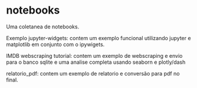 # notebooks

Uma coletanea de notebooks.

Exemplo jupyter-widgets: contem um exemplo funcional utilizando jupyter e matplotlib em conjunto com o ipywigets.

IMDB webscraping tutorial: contem um exemplo de webscraping e envio para o banco sqlite e uma analise completa usando seaborn e plotly/dash

relatorio_pdf: contem um exemplo de relatorio e conversão para pdf no final.
